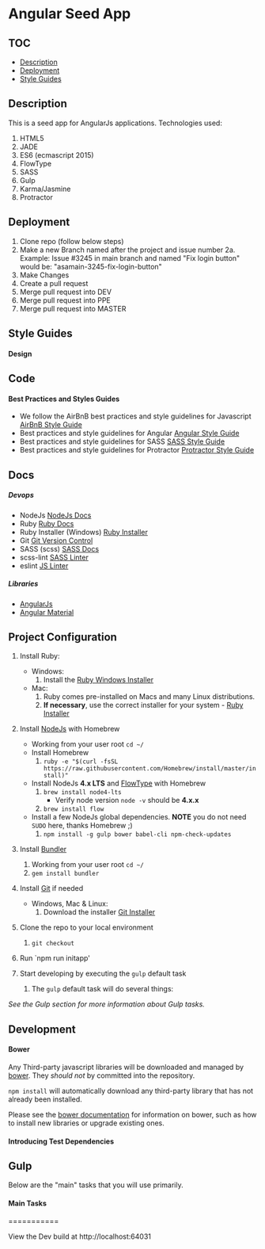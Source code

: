 # Angular Seed App

## TOC
* [Description](#description)
* [Deployment](#Deployment)
* [Style Guides](#style-guides)

## Description
This is a seed app for AngularJs applications.
 Technologies used:
 1. HTML5
 1. JADE
 1. ES6 (ecmascript 2015)
 1. FlowType
 1. SASS
 1. Gulp
 1. Karma/Jasmine
 1. Protractor

## Deployment

1. Clone repo (follow below steps)
2. Make a new Branch named after the project and issue number
2a. Example: Issue #3245 in main branch and named "Fix login button" would be: "asamain-3245-fix-login-button"
3. Make Changes
4. Create a pull request
5. Merge pull request into DEV
6. Merge pull request into PPE
6. Merge pull request into MASTER

## Style Guides

#### Design 


## Code
#### Best Practices and Styles Guides
* We follow the AirBnB best practices and style guidelines for Javascript [AirBnB Style Guide]([https://github.com/airbnb/javascript](http://google-styleguide.googlecode.com/svn/trunk/javascriptguide.xml))
* Best practices and style guidelines for Angular [Angular Style Guide](https://github.com/johnpapa/angular-styleguide)
* Best practices and style guidelines for SASS [SASS Style Guide](http://sass-lang.com/styleguide)
* Best practices and style guidelines for Protractor [Protractor Style Guide](https://github.com/CarmenPopoviciu/protractor-styleguide)
## Docs
##### Devops
* NodeJs [NodeJs Docs](https://nodejs.org/documentation/)
* Ruby [Ruby Docs](https://www.ruby-lang.org/en/documentation/)
* Ruby Installer (Windows) [Ruby Installer](http://rubyinstaller.org/)
* Git [Git Version Control](https://git-scm.com/documentation)
* SASS (scss) [SASS Docs](http://sass-lang.com/documentation/file.SASS_REFERENCE.html)
* scss-lint [SASS Linter](https://github.com/brigade/scss-lint)
* eslint [JS Linter](http://eslint.org/docs/user-guide/configuring)

##### Libraries
* [AngularJs](https://docs.angularjs.org/api)
* [Angular Material](https://material.angularjs.org/latest/)

## Project Configuration

1. Install Ruby:
	* Windows:
		1. Install the [Ruby Windows Installer](http://rubyinstaller.org/)
	* Mac:
		1. Ruby comes pre-installed on Macs and many Linux distributions. 
		1. **If necessary**, use the correct installer for your system - [Ruby Installer](http://nodejs.org/)

1. Install [NodeJs](https://nodejs.org/en/) with Homebrew
	* Working from your user root `cd ~/`
	* Install Homebrew 
		1. `ruby -e "$(curl -fsSL https://raw.githubusercontent.com/Homebrew/install/master/install)"`
	* Install NodeJs **4.x LTS** and [FlowType](http://flowtype.org/) with Homebrew
		1. `brew install node4-lts`
			* Verify node version `node -v` should be **4.x.x**
		1. `brew install flow`
	* Install a few NodeJs global dependencies. **NOTE** you do not need `SUDO` here, thanks Homebrew ;)
	    1. `npm install -g gulp bower babel-cli npm-check-updates`

1. Install [Bundler](http://bundler.io/)
	1. Working from your user root `cd ~/`
	1. `gem install bundler`

1. Install [Git](https://git-scm.com/) if needed 
	* Windows, Mac & Linux:
		1. Download the installer [Git Installer](https://git-scm.com/download/)

1. Clone the repo to your local environment
	1. `git checkout`

1. Run `npm run initapp'

1. Start developing by executing the `gulp` default task
	1. The `gulp` default task will do several things:
	

*See the Gulp section for more information about Gulp tasks.*

## Development 

#### Bower

Any Third-party javascript libraries will be downloaded and managed by [bower](http://bower.io/). They *should not* by committed into the repository.

`npm install` will automatically download any third-party library that has not already been installed.

Please see the [bower documentation](https://github.com/bower/bower) for information on bower, such as how to install new libraries or upgrade existing ones.

#### Introducing Test Dependencies


## Gulp

Below are the "main" tasks that you will use primarily.

#### Main Tasks



===========

View the Dev build at http://localhost:64031

